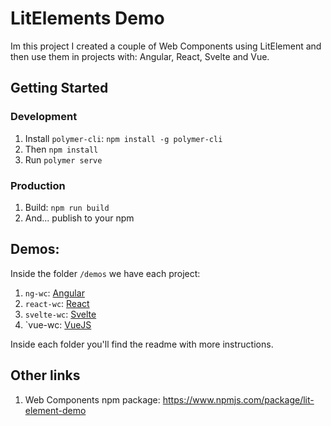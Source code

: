 # LitElements Demo

Im this project I created a couple of Web Components using LitElement and then use them in projects with: Angular, React, Svelte and Vue.

## Getting Started

### Development

1. Install `polymer-cli`: `npm install -g polymer-cli`
2. Then `npm install`
3. Run `polymer serve`

### Production

1. Build: `npm run build`
2. And... publish to your npm

## Demos:

Inside the folder `/demos` we have each project:

1. `ng-wc`: [Angular](https://angular.io/)
2. `react-wc`: [React](https://reactjs.org/)
3. `svelte-wc`: [Svelte](https://svelte.dev/)
4. `vue-wc: [VueJS](https://vuejs.org/)

Inside each folder you'll find the readme with more instructions.

## Other links

1. Web Components npm package: https://www.npmjs.com/package/lit-element-demo

